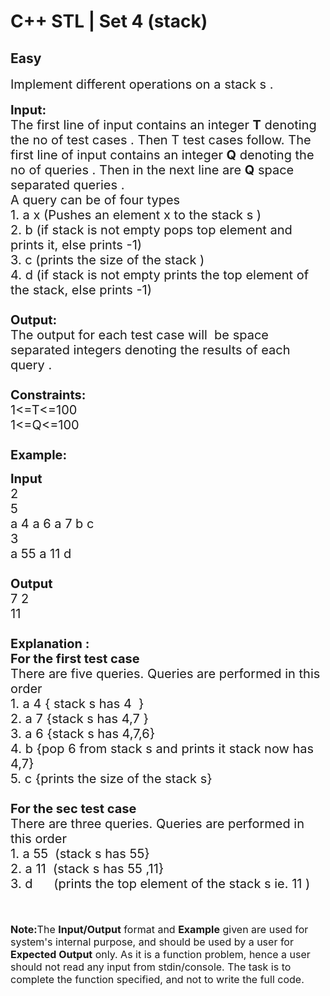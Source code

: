 # C++ STL | Set 4 (stack)
## Easy
<div class="problem-statement">
                <p></p><p><span style="font-size:20px">Implement different operations on a stack&nbsp;s&nbsp;.</span><br>
<br>
<span style="font-size:20px"><strong>Input:</strong><br>
The first line of input contains an integer <strong>T</strong> denoting the no of test cases . Then T test cases follow. The first line of input contains an integer <strong>Q</strong> denoting the no of queries . Then in the next line are <strong>Q</strong>&nbsp;space separated queries .<br>
A query can be of&nbsp;four&nbsp;types&nbsp;<br>
1. a x (Pushes an element x to the stack s&nbsp;)<br>
2. b (if stack is not empty&nbsp;pops top&nbsp;element and prints it, else prints -1)<br>
3. c (prints the size of the stack )<br>
4. d (if stack is not empty prints the top element of the stack, else&nbsp;prints&nbsp;-1)<br>
<br>
<strong>Output:</strong><br>
The output for each test case will&nbsp;&nbsp;be space separated integers denoting the results of each query .&nbsp;<br>
<br>
<strong>Constraints:</strong><br>
1&lt;=T&lt;=100<br>
1&lt;=Q&lt;=100<br>
<br>
<strong>Example:</strong></span></p>

<p><span style="font-size:20px"><strong>Input</strong><br>
2<br>
5<br>
a 4 a 6 a 7 b c&nbsp;<br>
3<br>
a 55 a 11 d&nbsp;<br>
<strong>&nbsp;<br>
Output</strong><br>
7 2<br>
11<br>
<br>
<strong>Explanation :<br>
For the first test case</strong><br>
There are five&nbsp;queries.&nbsp;Queries&nbsp;are&nbsp;performed in this order<br>
1. a 4 { stack s has&nbsp;4 &nbsp;}<br>
2. a 7&nbsp;{stack s&nbsp;has 4,7 }<br>
3. a 6 {stack s has 4,7,6}<br>
4. b {pop 6 from stack s and prints it stack now has 4,7}<br>
5. c {prints the size of the stack s}<br>
<br>
<strong>For the sec test case&nbsp;</strong><br>
There are three&nbsp;queries.&nbsp;Queries&nbsp;are&nbsp;performed in this order<br>
1. a 55 &nbsp;(stack&nbsp;s&nbsp;has&nbsp;55}<br>
2. a 11 &nbsp;(stack s&nbsp;has 55 ,11}<br>
3. d &nbsp; &nbsp; &nbsp;(prints the top element of the stack s&nbsp;ie. 11&nbsp;)</span><br>
<br>
<br>
<br>
<span style="font-size:16px"><strong>Note:</strong>The <strong>Input/Output</strong> format and <strong>Example</strong> given are used for system's internal purpose, and should be used by a user for <strong>Expected Output</strong> only. As it is a function problem, hence a user should not read any input from stdin/console. The task is to complete the function specified, and not to write the full code.</span></p>
 <p></p>
            </div>